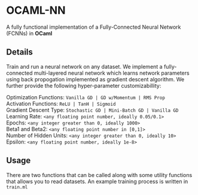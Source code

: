 # OCAML-NN

A fully functional implementation of a Fully-Connected Neural Network (FCNNs) in **OCaml**


## Details

Train and run a neural network on any dataset. We implement a fully-connected multi-layered neural network which learns network parameters using back propogation implemented as gradient descent algorithm. We further provide the following hyper-parameter customizabillity:

Optimization Functions:  `Vanilla GD | GD w/Momentum | RMS Prop` <br>
Activation Functions:  `ReLU | TanH | Sigmoid ` <br>
Gradient Descent Type:  `Stochastic GD | Mini-Batch GD | Vanilla GD` <br>
Learning Rate: `<any floating point number, ideally 0.05/0.1>` <br>
Epochs: `<any integer greater than 0, ideally 1000>` <br>
Beta1 and Beta2: `<any floating point number in [0,1]>` <br>
Number of Hidden Units: `<any integer greater than 0, ideally 10>` <br>
Epsilon: `<any floating point number, ideally 1e-8>` <br>

## Usage

There are two functions that can be called along with some utility functions that allows you to read datasets. An example training process is written in `train.ml`



